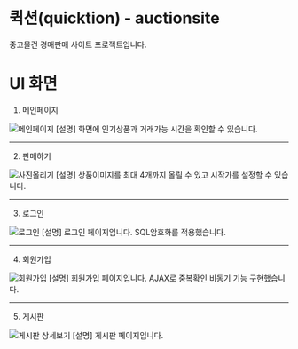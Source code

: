 # 퀵션(quicktion) - auctionsite
중고물건 경매판매 사이트 프로젝트입니다.

# UI 화면

1. 메인페이지 

![메인페이지](https://user-images.githubusercontent.com/73810338/143728554-3d4a1396-9081-4760-a7f0-40c5c21c18c7.PNG)
[설명] 화면에 인기상품과 거래가능 시간을 확인할 수 있습니다.

*** 

2. 판매하기 

![사진올리기](https://user-images.githubusercontent.com/73810338/143728690-057b52d8-4756-4777-9b73-d17538f64348.PNG)
[설명] 상품이미지를 최대 4개까지 올릴 수 있고 시작가를 설정할 수 있습니다. 

*** 

3. 로그인
 
![로그인](https://user-images.githubusercontent.com/73810338/143728708-a33549b9-af4e-4002-9222-63d808959228.PNG)
[설명] 로그인 페이지입니다. SQL암호화를 적용했습니다.

*** 

4. 회원가입

![회원가입](https://user-images.githubusercontent.com/73810338/143728732-bba5c4ce-5e2a-456f-9c50-85547d5b68d9.PNG)
[설명] 회원가입 페이지입니다. AJAX로 중복확인 비동기 기능 구현했습니다.

***

5. 게시판

![게시판 상세보기](https://user-images.githubusercontent.com/73810338/143728755-60da8a2c-74f4-41c7-b80e-bfcc074c7ea3.PNG)
[설명] 게시판 페이지입니다.

